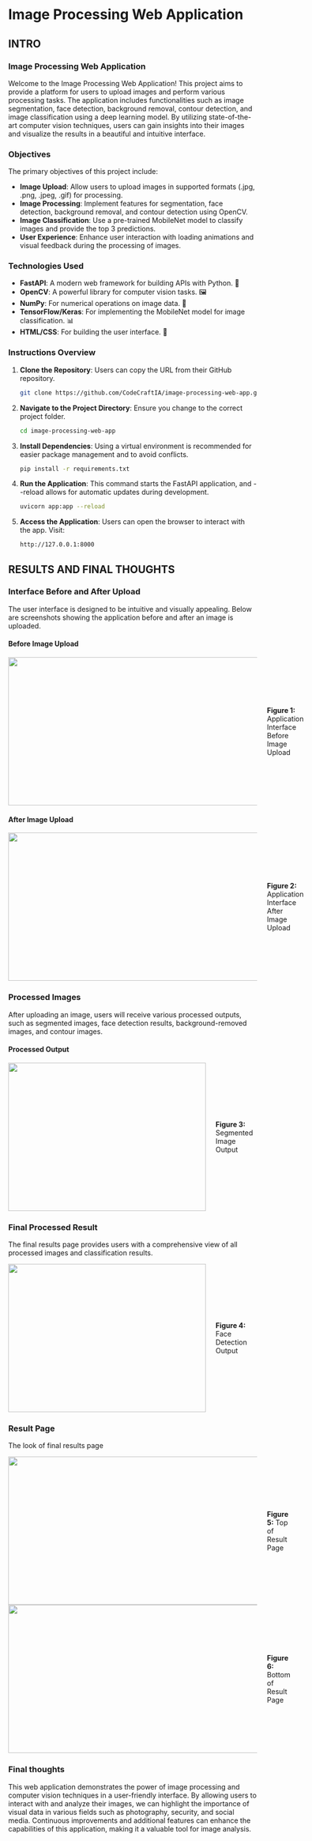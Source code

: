 # Image Processing Web Application

## INTRO  

### Image Processing Web Application  

Welcome to the Image Processing Web Application! This project aims to provide a platform for users to upload images and perform various processing tasks. The application includes functionalities such as image segmentation, face detection, background removal, contour detection, and image classification using a deep learning model. By utilizing state-of-the-art computer vision techniques, users can gain insights into their images and visualize the results in a beautiful and intuitive interface.  

### Objectives  
The primary objectives of this project include:  

- **Image Upload**: Allow users to upload images in supported formats (.jpg, .png, .jpeg, .gif) for processing.  
- **Image Processing**: Implement features for segmentation, face detection, background removal, and contour detection using OpenCV.  
- **Image Classification**: Use a pre-trained MobileNet model to classify images and provide the top 3 predictions.  
- **User Experience**: Enhance user interaction with loading animations and visual feedback during the processing of images.  

### Technologies Used  
- **FastAPI**: A modern web framework for building APIs with Python. 🚀  
- **OpenCV**: A powerful library for computer vision tasks. 🖼️  
- **NumPy**: For numerical operations on image data. 🔢  
- **TensorFlow/Keras**: For implementing the MobileNet model for image classification. 📊  
- **HTML/CSS**: For building the user interface. 🎨  

### Instructions Overview

1. **Clone the Repository**: Users can copy the URL from their GitHub repository.  
   ```bash
   git clone https://github.com/CodeCraftIA/image-processing-web-app.git
2. **Navigate to the Project Directory**: Ensure you change to the correct project folder.  
   ```bash
   cd image-processing-web-app
3. **Install Dependencies**: Using a virtual environment is recommended for easier package management and to avoid conflicts.  
   ```bash
   pip install -r requirements.txt
4. **Run the Application**: This command starts the FastAPI application, and --reload allows for automatic updates during development.  
   ```bash
   uvicorn app:app --reload
5. **Access the Application**: Users can open the browser to interact with the app. Visit:  
   ```bash
   http://127.0.0.1:8000


## RESULTS AND FINAL THOUGHTS  

### Interface Before and After Upload  
The user interface is designed to be intuitive and visually appealing. Below are screenshots showing the application before and after an image is uploaded.  

#### Before Image Upload  
<div style="display: flex; align-items: center;">
    <img src="https://i.ibb.co/hMzF3t0/app1.png" height="300" width="600" style="margin-right: 20px;"/>
    <div>
        <p><strong>Figure 1:</strong> Application Interface Before Image Upload</p>
    </div>
</div>  

#### After Image Upload  
<div style="display: flex; align-items: center;">
    <img src="https://i.ibb.co/8sksdMr/app2.png" height="300" width="600" style="margin-right: 20px;"/>
    <div>
        <p><strong>Figure 2:</strong> Application Interface After Image Upload</p>
    </div>
</div>  

### Processed Images  
After uploading an image, users will receive various processed outputs, such as segmented images, face detection results, background-removed images, and contour images.  

#### Processed Output  
<div style="display: flex; align-items: center;">
    <img src="https://i.ibb.co/qCy4GQw/seg.png" height="300" width="400" style="margin-right: 20px;"/>
    <div>
        <p><strong>Figure 3:</strong> Segmented Image Output</p>
    </div>
</div>  

### Final Processed Result  
The final results page provides users with a comprehensive view of all processed images and classification results.  

<div style="display: flex; align-items: center;">
    <img src="https://i.ibb.co/6cKgFCP/face.png" height="300" width="400" style="margin-right: 20px;"/>
    <div>
        <p><strong>Figure 4:</strong> Face Detection Output</p>
    </div>
</div>  

### Result Page  
The look of final results page

<div style="display: flex; align-items: center;">
    <img src="https://i.ibb.co/stSW2Xb/app3.png" height="300" width="600" style="margin-right: 20px;"/>
    <div>
        <p><strong>Figure 5:</strong> Top of Result Page</p>
    </div>
</div>  

<div style="display: flex; align-items: center;">
    <img src="https://i.ibb.co/99dz3Xr/app4.png" height="300" width="600" style="margin-right: 20px;"/>
    <div>
        <p><strong>Figure 6:</strong> Bottom of Result Page</p>
    </div>
</div> 

### Final thoughts  
This web application demonstrates the power of image processing and computer vision techniques in a user-friendly interface. By allowing users to interact with and analyze their images, we can highlight the importance of visual data in various fields such as photography, security, and social media. Continuous improvements and additional features can enhance the capabilities of this application, making it a valuable tool for image analysis.

